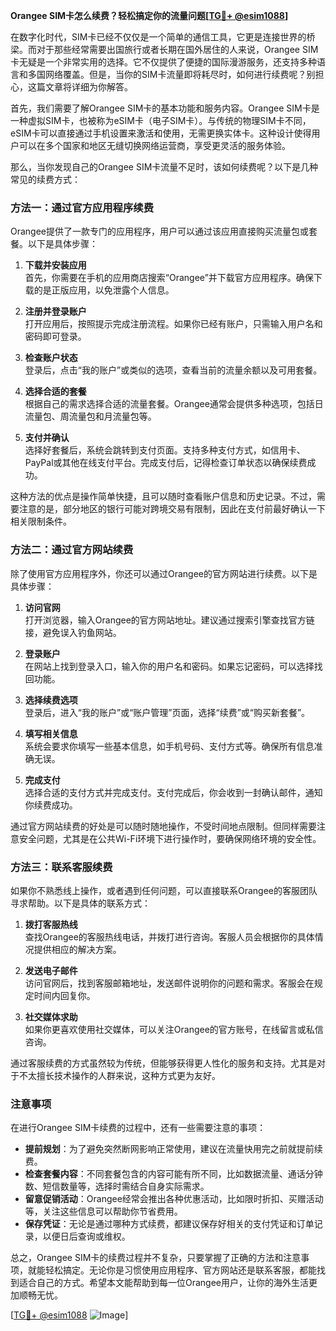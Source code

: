 **Orangee SIM卡怎么续费？轻松搞定你的流量问题[[TG💪+ @esim1088](https://t.me/s/esim1088)]**

在数字化时代，SIM卡已经不仅仅是一个简单的通信工具，它更是连接世界的桥梁。而对于那些经常需要出国旅行或者长期在国外居住的人来说，Orangee SIM卡无疑是一个非常实用的选择。它不仅提供了便捷的国际漫游服务，还支持多种语言和多国网络覆盖。但是，当你的SIM卡流量即将耗尽时，如何进行续费呢？别担心，这篇文章将详细为你解答。

首先，我们需要了解Orangee SIM卡的基本功能和服务内容。Orangee SIM卡是一种虚拟SIM卡，也被称为eSIM卡（电子SIM卡）。与传统的物理SIM卡不同，eSIM卡可以直接通过手机设置来激活和使用，无需更换实体卡。这种设计使得用户可以在多个国家和地区无缝切换网络运营商，享受更灵活的服务体验。

那么，当你发现自己的Orangee SIM卡流量不足时，该如何续费呢？以下是几种常见的续费方式：

### 方法一：通过官方应用程序续费

Orangee提供了一款专门的应用程序，用户可以通过该应用直接购买流量包或套餐。以下是具体步骤：

1. **下载并安装应用**  
   首先，你需要在手机的应用商店搜索“Orangee”并下载官方应用程序。确保下载的是正版应用，以免泄露个人信息。

2. **注册并登录账户**  
   打开应用后，按照提示完成注册流程。如果你已经有账户，只需输入用户名和密码即可登录。

3. **检查账户状态**  
   登录后，点击“我的账户”或类似的选项，查看当前的流量余额以及可用套餐。

4. **选择合适的套餐**  
   根据自己的需求选择合适的流量套餐。Orangee通常会提供多种选项，包括日流量包、周流量包和月流量包等。

5. **支付并确认**  
   选择好套餐后，系统会跳转到支付页面。支持多种支付方式，如信用卡、PayPal或其他在线支付平台。完成支付后，记得检查订单状态以确保续费成功。

这种方法的优点是操作简单快捷，且可以随时查看账户信息和历史记录。不过，需要注意的是，部分地区的银行可能对跨境交易有限制，因此在支付前最好确认一下相关限制条件。

### 方法二：通过官方网站续费

除了使用官方应用程序外，你还可以通过Orangee的官方网站进行续费。以下是具体步骤：

1. **访问官网**  
   打开浏览器，输入Orangee的官方网站地址。建议通过搜索引擎查找官方链接，避免误入钓鱼网站。

2. **登录账户**  
   在网站上找到登录入口，输入你的用户名和密码。如果忘记密码，可以选择找回功能。

3. **选择续费选项**  
   登录后，进入“我的账户”或“账户管理”页面，选择“续费”或“购买新套餐”。

4. **填写相关信息**  
   系统会要求你填写一些基本信息，如手机号码、支付方式等。确保所有信息准确无误。

5. **完成支付**  
   选择合适的支付方式并完成支付。支付完成后，你会收到一封确认邮件，通知你续费成功。

通过官方网站续费的好处是可以随时随地操作，不受时间地点限制。但同样需要注意安全问题，尤其是在公共Wi-Fi环境下进行操作时，要确保网络环境的安全性。

### 方法三：联系客服续费

如果你不熟悉线上操作，或者遇到任何问题，可以直接联系Orangee的客服团队寻求帮助。以下是具体的联系方式：

1. **拨打客服热线**  
   查找Orangee的客服热线电话，并拨打进行咨询。客服人员会根据你的具体情况提供相应的解决方案。

2. **发送电子邮件**  
   访问官网后，找到客服邮箱地址，发送邮件说明你的问题和需求。客服会在规定时间内回复你。

3. **社交媒体求助**  
   如果你更喜欢使用社交媒体，可以关注Orangee的官方账号，在线留言或私信咨询。

通过客服续费的方式虽然较为传统，但能够获得更人性化的服务和支持。尤其是对于不太擅长技术操作的人群来说，这种方式更为友好。

### 注意事项

在进行Orangee SIM卡续费的过程中，还有一些需要注意的事项：

- **提前规划**：为了避免突然断网影响正常使用，建议在流量快用完之前就提前续费。
- **检查套餐内容**：不同套餐包含的内容可能有所不同，比如数据流量、通话分钟数、短信数量等，选择时需结合自身实际需求。
- **留意促销活动**：Orangee经常会推出各种优惠活动，比如限时折扣、买赠活动等，关注这些信息可以帮助你节省费用。
- **保存凭证**：无论是通过哪种方式续费，都建议保存好相关的支付凭证和订单记录，以便日后查询或维权。

总之，Orangee SIM卡的续费过程并不复杂，只要掌握了正确的方法和注意事项，就能轻松搞定。无论你是习惯使用应用程序、官方网站还是联系客服，都能找到适合自己的方式。希望本文能帮助到每一位Orangee用户，让你的海外生活更加顺畅无忧。

[[TG💪+ @esim1088](https://t.me/s/esim1088) ![Image](https://i.postimg.cc/4NQfJmqS/Snipaste-2025-05-13-00-14-12.png)]